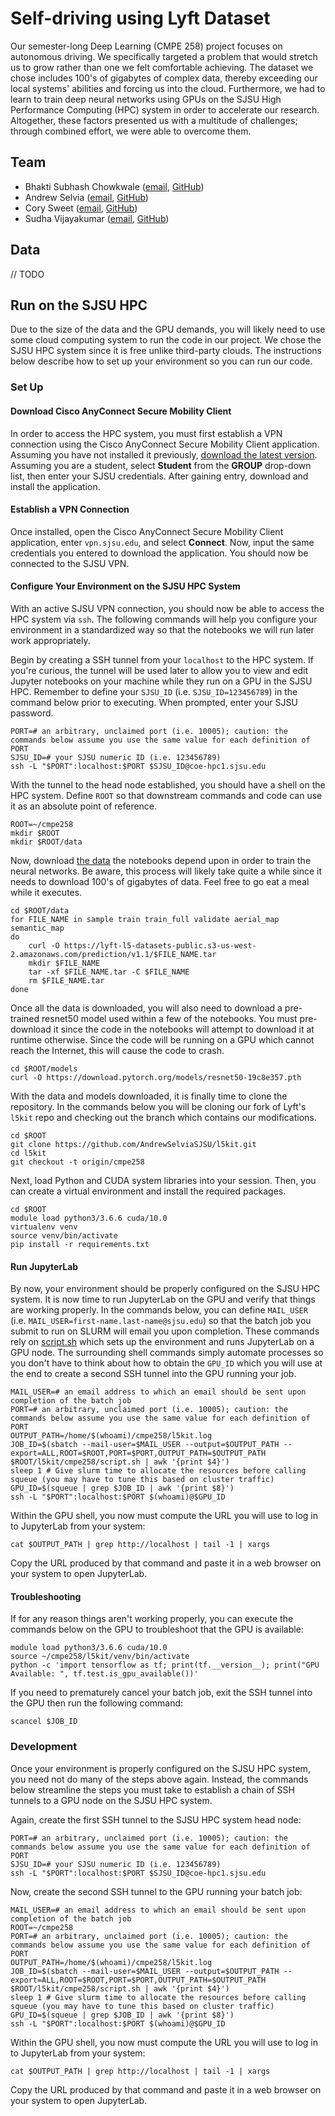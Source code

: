 # Self-driving using Lyft Dataset

Our semester-long Deep Learning (CMPE 258) project focuses on autonomous driving. We specifically targeted a problem that would stretch us to grow rather than one we felt comfortable achieving. The dataset we chose includes 100's of gigabytes of complex data, thereby exceeding our local systems' abilities and forcing us into the cloud. Furthermore, we had to learn to train deep neural networks using GPUs on the SJSU High Performance Computing (HPC) system in order to accelerate our research. Altogether, these factors presented us with a multitude of challenges; through combined effort, we were able to overcome them.

## Team

* Bhakti Subhash Chowkwale ([email](mailto:bhaktisubhash.chowkwale@sjsu.edu), [GitHub](https://github.com/bhaktichowkwale))
* Andrew Selvia ([email](mailto:andrew.selvia@sjsu.edu), [GitHub](https://github.com/AndrewSelviaSJSU))
* Cory Sweet ([email](mailto:cory.sweet@sjsu.edu), [GitHub](https://github.com/cx2sweet))
* Sudha Vijayakumar ([email](mailto:sudha.vijayakumar@sjsu.edu), [GitHub](https://github.com/sudha-vijayakumar))

## Data

// TODO

## Run on the SJSU HPC

Due to the size of the data and the GPU demands, you will likely need to use some cloud computing system to run the code in our project. We chose the SJSU HPC system since it is free unlike third-party clouds. The instructions below describe how to set up your environment so you can run our code.

### Set Up

#### Download Cisco AnyConnect Secure Mobility Client

In order to access the HPC system, you must first establish a VPN connection using the Cisco AnyConnect Secure Mobility Client application. Assuming you have not installed it previously, [download the latest version](https://vpn.sjsu.edu). Assuming you are a student, select **Student** from the **GROUP** drop-down list, then enter your SJSU credentials. After gaining entry, download and install the application.

#### Establish a VPN Connection

Once installed, open the Cisco AnyConnect Secure Mobility Client application, enter `vpn.sjsu.edu`, and select **Connect**. Now, input the same credentials you entered to download the application. You should now be connected to the SJSU VPN.

#### Configure Your Environment on the SJSU HPC System

With an active SJSU VPN connection, you should now be able to access the HPC system via `ssh`. The following commands will help you configure your environment in a standardized way so that the notebooks we will run later work appropriately.

Begin by creating a SSH tunnel from your `localhost` to the HPC system. If you're curious, the tunnel will be used later to allow you to view and edit Jupyter notebooks on your machine while they run on a GPU in the SJSU HPC. Remember to define your `SJSU_ID` (i.e. `SJSU_ID=123456789`) in the command below prior to executing. When prompted, enter your SJSU password.

```shell
PORT=# an arbitrary, unclaimed port (i.e. 10005); caution: the commands below assume you use the same value for each definition of PORT
SJSU_ID=# your SJSU numeric ID (i.e. 123456789)
ssh -L "$PORT":localhost:$PORT $SJSU_ID@coe-hpc1.sjsu.edu
```

With the tunnel to the head node established, you should have a shell on the HPC system. Define `ROOT` so that downstream commands and code can use it as an absolute point of reference.

```shell
ROOT=~/cmpe258
mkdir $ROOT
mkdir $ROOT/data
```

Now, download [the data](https://self-driving.lyft.com/level5/download/) the notebooks depend upon in order to train the neural networks. Be aware, this process will likely take quite a while since it needs to download 100's of gigabytes of data. Feel free to go eat a meal while it executes.

```shell
cd $ROOT/data
for FILE_NAME in sample train train_full validate aerial_map semantic_map
do
    curl -O https://lyft-l5-datasets-public.s3-us-west-2.amazonaws.com/prediction/v1.1/$FILE_NAME.tar
    mkdir $FILE_NAME
    tar -xf $FILE_NAME.tar -C $FILE_NAME
    rm $FILE_NAME.tar
done
```

Once all the data is downloaded, you will also need to download a pre-trained resnet50 model used within a few of the notebooks. You must pre-download it since the code in the notebooks will attempt to download it at runtime otherwise. Since the code will be running on a GPU which cannot reach the Internet, this will cause the code to crash. 

```shell
cd $ROOT/models
curl -O https://download.pytorch.org/models/resnet50-19c8e357.pth 
```

With the data and models downloaded, it is finally time to clone the repository. In the commands below you will be cloning our fork of Lyft's `l5kit` repo and checking out the branch which contains our modifications.

```shell
cd $ROOT
git clone https://github.com/AndrewSelviaSJSU/l5kit.git
cd l5kit
git checkout -t origin/cmpe258
```

Next, load Python and CUDA system libraries into your session. Then, you can create a virtual environment and install the required packages. 

```shell
cd $ROOT
module load python3/3.6.6 cuda/10.0
virtualenv venv
source venv/bin/activate
pip install -r requirements.txt
```

#### Run JupyterLab

By now, your environment should be properly configured on the SJSU HPC system. It is now time to run JupyterLab on the GPU and verify that things are working properly. In the commands below, you can define `MAIL_USER` (i.e. `MAIL_USER=first-name.last-name@sjsu.edu`) so that the batch job you submit to run on SLURM will email you upon completion. These commands rely on [script.sh](script.sh) which sets up the environment and runs JupyterLab on a GPU node. The surrounding shell commands simply automate processes so you don't have to think about how to obtain the `GPU_ID` which you will use at the end to create a second SSH tunnel into the GPU running your job.

```shell
MAIL_USER=# an email address to which an email should be sent upon completion of the batch job
PORT=# an arbitrary, unclaimed port (i.e. 10005); caution: the commands below assume you use the same value for each definition of PORT
OUTPUT_PATH=/home/$(whoami)/cmpe258/l5kit.log
JOB_ID=$(sbatch --mail-user=$MAIL_USER --output=$OUTPUT_PATH --export=ALL,ROOT=$ROOT,PORT=$PORT,OUTPUT_PATH=$OUTPUT_PATH $ROOT/l5kit/cmpe258/script.sh | awk '{print $4}')
sleep 1 # Give slurm time to allocate the resources before calling squeue (you may have to tune this based on cluster traffic)
GPU_ID=$(squeue | grep $JOB_ID | awk '{print $8}')
ssh -L "$PORT":localhost:$PORT $(whoami)@$GPU_ID
```

Within the GPU shell, you now must compute the URL you will use to log in to JupyterLab from your system:

```shell
cat $OUTPUT_PATH | grep http://localhost | tail -1 | xargs
```

Copy the URL produced by that command and paste it in a web browser on your system to open JupyterLab.

#### Troubleshooting

If for any reason things aren't working properly, you can execute the commands below on the GPU to troubleshoot that the GPU is available:

```shell
module load python3/3.6.6 cuda/10.0
source ~/cmpe258/l5kit/venv/bin/activate
python -c 'import tensorflow as tf; print(tf.__version__); print("GPU Available: ", tf.test.is_gpu_available())'
```

If you need to prematurely cancel your batch job, exit the SSH tunnel into the GPU then run the following command:

```shell
scancel $JOB_ID
```

### Development

Once your environment is properly configured on the SJSU HPC system, you need not do many of the steps above again. Instead, the commands below streamline the steps you must take to establish a chain of SSH tunnels to a GPU node on the SJSU HPC system.

Again, create the first SSH tunnel to the SJSU HPC system head node:

```shell
PORT=# an arbitrary, unclaimed port (i.e. 10005); caution: the commands below assume you use the same value for each definition of PORT
SJSU_ID=# your SJSU numeric ID (i.e. 123456789)
ssh -L "$PORT":localhost:$PORT $SJSU_ID@coe-hpc1.sjsu.edu
```

Now, create the second SSH tunnel to the GPU running your batch job:

```shell
MAIL_USER=# an email address to which an email should be sent upon completion of the batch job
ROOT=~/cmpe258
PORT=# an arbitrary, unclaimed port (i.e. 10005); caution: the commands below assume you use the same value for each definition of PORT
OUTPUT_PATH=/home/$(whoami)/cmpe258/l5kit.log
JOB_ID=$(sbatch --mail-user=$MAIL_USER --output=$OUTPUT_PATH --export=ALL,ROOT=$ROOT,PORT=$PORT,OUTPUT_PATH=$OUTPUT_PATH $ROOT/l5kit/cmpe258/script.sh | awk '{print $4}')
sleep 1 # Give slurm time to allocate the resources before calling squeue (you may have to tune this based on cluster traffic)
GPU_ID=$(squeue | grep $JOB_ID | awk '{print $8}')
ssh -L "$PORT":localhost:$PORT $(whoami)@$GPU_ID
```

Within the GPU shell, you now must compute the URL you will use to log in to JupyterLab from your system:

```shell
cat $OUTPUT_PATH | grep http://localhost | tail -1 | xargs
```

Copy the URL produced by that command and paste it in a web browser on your system to open JupyterLab.